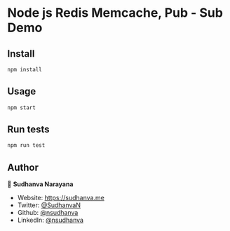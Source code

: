 # Node js Redis Memcache, Pub - Sub Demo

## Install

```sh
npm install
```

## Usage

```sh
npm start
```

## Run tests

```sh
npm run test
```

## Author

👤 **Sudhanva Narayana**

* Website: https://sudhanva.me
* Twitter: [@SudhanvaN](https://twitter.com/SudhanvaN)
* Github: [@nsudhanva](https://github.com/nsudhanva)
* LinkedIn: [@nsudhanva](https://linkedin.com/in/nsudhanva)